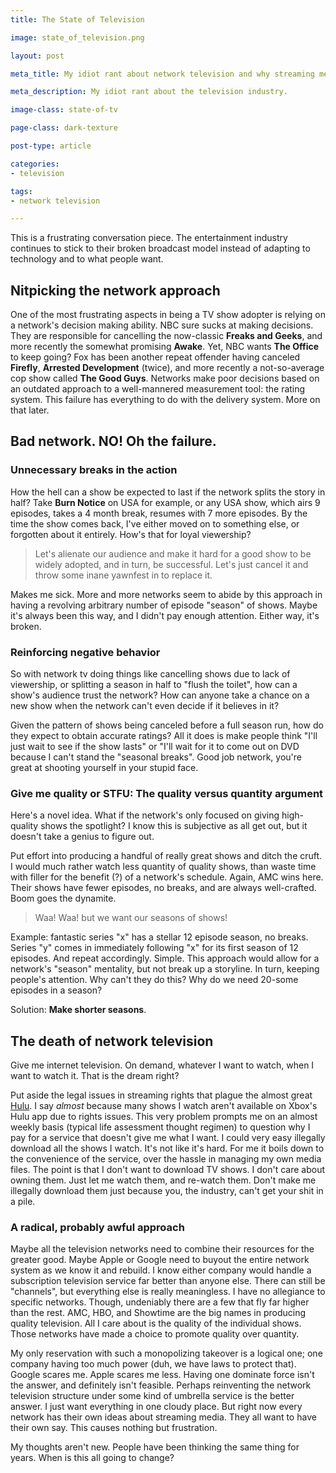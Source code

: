 ```yaml
---
title: The State of Television

image: state_of_television.png

layout: post

meta_title: My idiot rant about network television and why streaming media is important

meta_description: My idiot rant about the television industry.

image-class: state-of-tv

page-class: dark-texture

post-type: article

categories:
- television

tags:
- network television

---
```


This is a frustrating conversation piece. The entertainment industry continues to stick to their broken broadcast model instead of adapting to technology and to what people want.

## Nitpicking the network approach

One of the most frustrating aspects in being a TV show adopter is relying on a network's decision making ability. NBC sure sucks at making decisions. They are responsible for cancelling the now-classic **Freaks and Geeks**, and more recently the somewhat promising **Awake**. Yet, NBC wants **The Office** to keep going? Fox has been another repeat offender having canceled **Firefly**, **Arrested Development** (twice), and more recently a not-so-average cop show called **The Good Guys**. Networks make poor decisions based on an outdated approach to a well-mannered measurement tool: the rating system. This failure has everything to do with the delivery system. More on that later.

## Bad network. NO! Oh the failure.

### Unnecessary breaks in the action

How the hell can a show be expected to last if the network splits the story in half? Take **Burn Notice** on USA for example, or any USA show, which airs 9 episodes, takes a 4 month break, resumes with 7 more episodes. By the time the show comes back, I've either moved on to something else, or forgotten about it entirely. How's that for loyal viewership?

>Let's alienate our audience and make it hard for a good show to be widely adopted, and in turn, be successful. Let's just cancel it and throw some inane yawnfest in to replace it.

Makes me sick. More and more networks seem to abide by this approach in having a revolving arbitrary number of episode "season" of shows. Maybe it's always been this way, and I didn't pay enough attention. Either way, it's broken.

### Reinforcing negative behavior

So with network tv doing things like cancelling shows due to lack of viewership, or splitting a season in half to "flush the toilet", how can a show's audience trust the network? How can anyone take a chance on a new show when the network can't even decide if it believes in it?

Given the pattern of shows being canceled before a full season run, how do they expect to obtain accurate ratings? All it does is make people think "I'll just wait to see if the show lasts" or "I'll wait for it to come out on DVD because I can't stand the "seasonal breaks". Good job network, you're great at shooting yourself in your stupid face.

### Give me quality or STFU: The quality versus quantity argument

Here's a novel idea. What if the network's only focused on giving high-quality shows the spotlight? I know this is subjective as all get out, but it doesn't take a genius to figure out.

Put effort into producing a handful of really great shows and ditch the cruft. I would much rather watch less quantity of quality shows, than waste time with filler for the benefit (?) of a network's schedule. Again, AMC wins here. Their shows have fewer episodes, no breaks, and are always well-crafted. Boom goes the dynamite.

>Waa! Waa! but we want our seasons of shows!

Example: fantastic series "x" has a stellar 12 episode season, no breaks. Series "y" comes in immediately following "x" for its first season of 12 episodes. And repeat accordingly. Simple. This approach would allow for a network's "season" mentality, but not break up a storyline. In turn, keeping people's attention. Why can't they do this? Why do we need 20-some episodes in a season?


Solution: **Make shorter seasons**.

## The death of network television

Give me internet television. On demand, whatever I want to watch, when I want to watch it. That is the dream right?


Put aside the legal issues in streaming rights that plague the almost great <a href="http://www.hulu.com/" title="Hulu">Hulu</a>. I say *almost* because many shows I watch aren't available on Xbox's Hulu app due to rights issues. This very problem prompts me on an almost weekly basis (typical life assessment thought regimen) to question why I pay for a service that doesn't give me what I want. I could very easy illegally download all the shows I watch. It's not like it's hard. For me it boils down to the convenience of the service, over the hassle in managing my own media files. The point is that I don't want to download TV shows. I don't care about owning them. Just let me watch them, and re-watch them. Don't make me illegally download them just because you, the industry, can't get your shit in a pile.

### A radical, probably awful approach

Maybe all the television networks need to combine their resources for the greater good. Maybe Apple or Google need to buyout the entire network system as we know it and rebuild. I know either company would handle a subscription television service far better than anyone else. There can still be "channels", but everything else is really meaningless. I have no allegiance to specific networks. Though, undeniably there are a few that fly far higher than the rest. AMC, HBO, and Showtime are the big names in producing quality television. All I care about is the quality of the individual shows. Those networks have made a choice to promote quality over quantity.


My only reservation with such a monopolizing takeover is a logical one; one company having too much power (duh, we have laws to protect that). Google scares me. Apple scares me less. Having one dominate force isn't the answer, and definitely isn't feasible. Perhaps reinventing the network television structure under some kind of umbrella service is the better answer. I just want everything in one cloudy place. But right now every network has their own ideas about streaming media. They all want to have their own say. This causes nothing but frustration.


My thoughts aren't new. People have been thinking the same thing for years. When is this all going to change?
